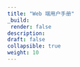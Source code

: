 ```yaml
---
title: "Web 端用户手册"
_build:
 render: false 
description:
draft: false
collapsible: true
weight: 10
---
```

